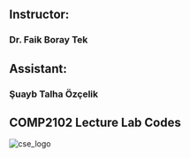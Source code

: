 ## Instructor: 
### Dr. Faik Boray Tek 
## Assistant: 
### Şuayb Talha Özçelik
## COMP2102 Lecture Lab Codes
![cse_logo](https://user-images.githubusercontent.com/43879036/95683231-91245280-0bf2-11eb-8912-b6f50cb525f5.png)
